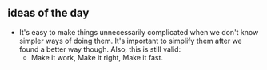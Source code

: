 ## ideas of the day

- It's easy to make things unnecessarily complicated when we don't know simpler ways of doing them. It's important to simplify them after we found a better way though. Also, this is still valid:
  - Make it work, Make it right, Make it fast. 



